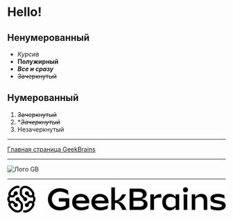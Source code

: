 # Hello! #
## Ненумерованный ##
 * *Курсив*
 * **Полужирный**
 * ***Все и сразу***
 * ~~Зачеркнутый~~
 ## Нумерованный ##
 1. ~~Зачеркнутый~~
 2. **~~Зачеркнутый~~*
 3. Незачеркнутый
- - - 
[Главная страница GeekBrains](https://gb.ru/)
- - -
![Лого GB](https://upload.wikimedia.org/wikipedia/ru/thumb/4/48/Geekbrains_logo.svg/2560px-Geekbrains_logo.svg.png)
- - -
![Локальный файл](/Logo.png)